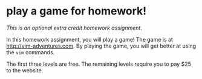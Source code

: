 # play a game for homework!

*This is an optional extra credit homework assignment.*

In this homework assignment, you will play a game!  The game is at http://vim-adventures.com.  By playing the game, you will get better at using the `vim` commands.

The first three levels are free.  The remaining levels require you to pay $25 to the website.
